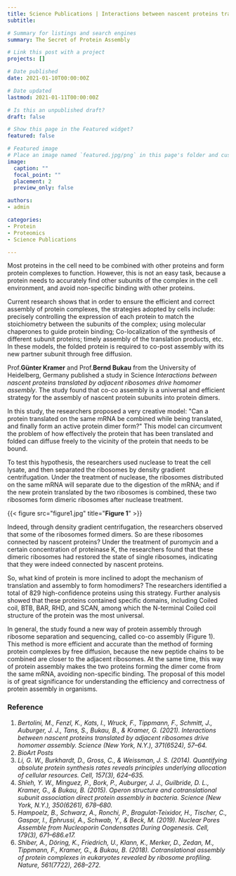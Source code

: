 ```yaml
---
title: Science Publications | Interactions between nascent proteins translated by adjacent ribosomes drive homomer assembly
subtitle: 

# Summary for listings and search engines
summary: The Secret of Protein Assembly

# Link this post with a project
projects: []

# Date published
date: 2021-01-10T00:00:00Z

# Date updated
lastmod: 2021-01-11T00:00:00Z

# Is this an unpublished draft?
draft: false

# Show this page in the Featured widget?
featured: false

# Featured image
# Place an image named `featured.jpg/png` in this page's folder and customize its options here.
image:
  caption: ""
  focal_point: ""
  placement: 2
  preview_only: false

authors:
- admin

categories:
- Protein
- Proteomics
- Science Publications

---
```



Most proteins in the cell need to be combined with other proteins and form protein complexes to function. However, this is not an easy task, because a protein needs to accurately find other subunits of the complex in the cell environment, and avoid non-specific binding with other proteins.

Current research shows that in order to ensure the efficient and correct assembly of protein complexes, the strategies adopted by cells include: precisely controlling the expression of each protein to match the stoichiometry between the subunits of the complex; using molecular chaperones to guide protein binding; Co-localization of the synthesis of different subunit proteins; timely assembly of the translation products, etc. In these models, the folded protein is required to co-post assembly with its new partner subunit through free diffusion.

Prof.**Günter Kramer** and Prof.**Bernd Bukau** from the University of Heidelberg, Germany published a study in Science _Interactions between nascent proteins translated by adjacent ribosomes drive homomer assembly_. The study found that co-co assembly is a universal and efficient strategy for the assembly of nascent protein subunits into protein dimers.

In this study, the researchers proposed a very creative model: "Can a protein translated on the same mRNA be combined while being translated, and finally form an active protein dimer form?" This model can circumvent the problem of how effectively the protein that has been translated and folded can diffuse freely to the vicinity of the protein that needs to be bound.

To test this hypothesis, the researchers used nuclease to treat the cell lysate, and then separated the ribosomes by density gradient centrifugation. Under the treatment of nuclease, the ribosomes distributed on the same mRNA will separate due to the digestion of the mRNA; and if the new protein translated by the two ribosomes is combined, these two ribosomes form dimeric ribosomes after nuclease treatment.

{{< figure src="figure1.jpg" title="**Figure 1**" >}}

Indeed, through density gradient centrifugation, the researchers observed that some of the ribosomes formed dimers. So are these ribosomes connected by nascent proteins? Under the treatment of puromycin and a certain concentration of proteinase K, the researchers found that these dimeric ribosomes had restored the state of single ribosomes, indicating that they were indeed connected by nascent proteins.

So, what kind of protein is more inclined to adopt the mechanism of translation and assembly to form homodimers? The researchers identified a total of 829 high-confidence proteins using this strategy. Further analysis showed that these proteins contained specific domains, including Coiled coil, BTB, BAR, RHD, and SCAN, among which the N-terminal Coiled coil structure of the protein was the most universal.

In general, the study found a new way of protein assembly through ribosome separation and sequencing, called co-co assembly (Figure 1). This method is more efficient and accurate than the method of forming protein complexes by free diffusion, because the new peptide chains to be combined are closer to the adjacent ribosomes. At the same time, this way of protein assembly makes the two proteins forming the dimer come from the same mRNA, avoiding non-specific binding. The proposal of this model is of great significance for understanding the efficiency and correctness of protein assembly in organisms.

  
### Reference

1.	_Bertolini, M., Fenzl, K., Kats, I., Wruck, F., Tippmann, F., Schmitt, J., Auburger, J. J., Tans, S., Bukau, B., & Kramer, G. (2021). Interactions between nascent proteins translated by adjacent ribosomes drive homomer assembly. Science (New York, N.Y.), 371(6524), 57–64._
2.	_BioArt Posts_
3. _Li, G. W., Burkhardt, D., Gross, C., & Weissman, J. S. (2014). Quantifying absolute protein synthesis rates reveals principles underlying allocation of cellular resources. Cell, 157(3), 624–635._
4. _Shieh, Y. W., Minguez, P., Bork, P., Auburger, J. J., Guilbride, D. L., Kramer, G., & Bukau, B. (2015). Operon structure and cotranslational subunit association direct protein assembly in bacteria. Science (New York, N.Y.), 350(6261), 678–680._
5. _Hampoelz, B., Schwarz, A., Ronchi, P., Bragulat-Teixidor, H., Tischer, C., Gaspar, I., Ephrussi, A., Schwab, Y., & Beck, M. (2019). Nuclear Pores Assemble from Nucleoporin Condensates During Oogenesis. Cell, 179(3), 671–686.e17._
6. _Shiber, A., Döring, K., Friedrich, U., Klann, K., Merker, D., Zedan, M., Tippmann, F., Kramer, G., & Bukau, B. (2018). Cotranslational assembly of protein complexes in eukaryotes revealed by ribosome profiling. Nature, 561(7722), 268–272._

